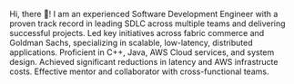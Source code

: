 Hi, there 👋!
I am an experienced Software Development Engineer with a proven track record in leading SDLC across multiple teams and delivering successful projects. 
Led key initiatives across fabric commerce and Goldman Sachs, specializing in scalable, low-latency, distributed applications. 
Proficient in C++, Java, AWS Cloud services, and system design. 
Achieved significant reductions in latency and AWS infrastructe costs. 
Effective mentor and collaborator with cross-functional teams.
